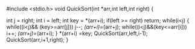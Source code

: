 #include <stdio.h>
void QuickSort(int *arr,int left,int right)
{

int j = right;
int i = left;
int key = *(arr+i);
if(left >= right)
	return;
while(i<j)
{
while((i<j)&& (key>=arr[j]))
	j--;
*(arr+i)=*(arr+j);
while((i<j)&&(key<=arr[i]))
	i++;
*(arr+j)=*(arr+i);
}
*(arr+i) =key;
QuickSort(arr,left,i-1);
QuickSort(arr,i+1,right);
}
